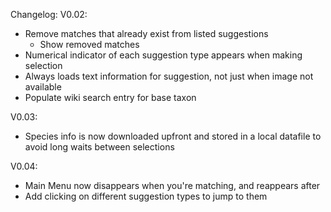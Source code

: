 Changelog:
V0.02:

* Remove matches that already exist from listed suggestions
    * Show removed matches
* Numerical indicator of each suggestion type appears when making selection
* Always loads text information for suggestion, not just when image not available
* Populate wiki search entry for base taxon

V0.03:

* Species info is now downloaded upfront and stored in a local datafile to avoid long waits between selections

V0.04:
* Main Menu now disappears when you're matching, and reappears after
* Add clicking on different suggestion types to jump to them
